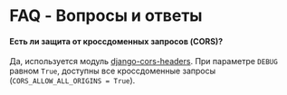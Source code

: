 # FAQ - Вопросы и ответы

#### Есть ли защита от кроссдоменных запросов (CORS)?

Да, используется модуль [django-cors-headers](https://github.com/adamchainz/django-cors-headers).
При параметре `DEBUG` равном `True`, доступны все кроссдоменные запросы (`CORS_ALLOW_ALL_ORIGINS = True`).


